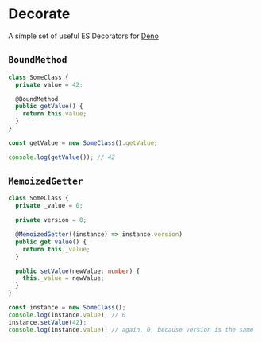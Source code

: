 # Decorate

A simple set of useful ES Decorators for [Deno](https://deno.com/)

## `BoundMethod`

```typescript
class SomeClass {
  private value = 42;

  @BoundMethod
  public getValue() {
    return this.value;
  }
}

const getValue = new SomeClass().getValue;

console.log(getValue()); // 42
```

## `MemoizedGetter`

```typescript
class SomeClass {
  private _value = 0;

  private version = 0;

  @MemoizedGetter((instance) => instance.version)
  public get value() {
    return this._value;
  }

  public setValue(newValue: number) {
    this._value = newValue;
  }
}

const instance = new SomeClass();
console.log(instance.value); // 0
instance.setValue(42);
console.log(instance.value); // again, 0, because version is the same
```
